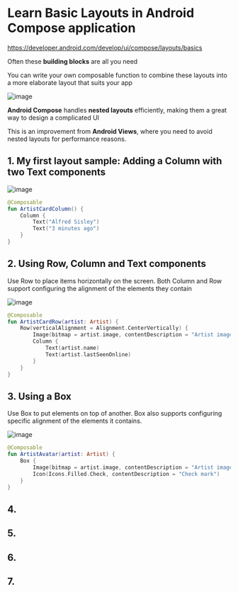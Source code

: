 # Learn Basic Layouts in Android Compose application 

https://developer.android.com/develop/ui/compose/layouts/basics

Often these **building blocks** are all you need

You can write your own composable function to combine these layouts into a more elaborate layout that suits your app

![image](https://github.com/luiscoco/Android_Kotlin_lesson3_BasicLayOutsComposeApp/assets/32194879/3c46b665-6289-41a6-a106-ac5a565bed7d)

**Android Compose** handles **nested layouts** efficiently, making them a great way to design a complicated UI

This is an improvement from **Android Views**, where you need to avoid nested layouts for performance reasons.

## 1. My first layout sample: Adding a Column with two Text components

![image](https://github.com/luiscoco/Android_Kotlin_lesson3_BasicLayOutsComposeApp/assets/32194879/abdfff75-490a-415e-ba26-b074ca0b7dab)

```kotlin
@Composable
fun ArtistCardColumn() {
    Column {
        Text("Alfred Sisley")
        Text("3 minutes ago")
    }
}
```

## 2. Using Row, Column and Text components

Use Row to place items horizontally on the screen. Both Column and Row support configuring the alignment of the elements they contain

![image](https://github.com/luiscoco/Android_Kotlin_lesson3_BasicLayOutsComposeApp/assets/32194879/4d43b7fc-58e3-4438-aaab-02ce62bc9ccd)

```kotlin
@Composable
fun ArtistCardRow(artist: Artist) {
    Row(verticalAlignment = Alignment.CenterVertically) {
        Image(bitmap = artist.image, contentDescription = "Artist image")
        Column {
            Text(artist.name)
            Text(artist.lastSeenOnline)
        }
    }
}
```

## 3. Using a Box

Use Box to put elements on top of another. Box also supports configuring specific alignment of the elements it contains.

![image](https://github.com/luiscoco/Android_Kotlin_lesson3_BasicLayOutsComposeApp/assets/32194879/25ad481d-1578-4585-aa67-897c9e8d8ed5)

```kotlin
@Composable
fun ArtistAvatar(artist: Artist) {
    Box {
        Image(bitmap = artist.image, contentDescription = "Artist image")
        Icon(Icons.Filled.Check, contentDescription = "Check mark")
    }
}
```

## 4. 



## 5. 

## 6. 

## 7. 



